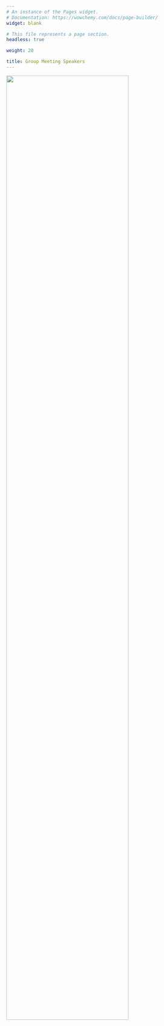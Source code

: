 ```yaml
---
# An instance of the Pages widget.
# Documentation: https://wowchemy.com/docs/page-builder/
widget: blank

# This file represents a page section.
headless: true

weight: 20

title: Group Meeting Speakers
---
```


<img src="/media/meet.png" height="80%" width="80%">